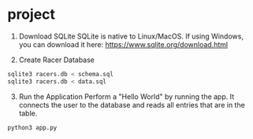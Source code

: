 # project

1. Download SQLite
SQLite is native to Linux/MacOS. If using Windows, you can download it here: https://www.sqlite.org/download.html

2. Create Racer Database

```bash
sqlite3 racers.db < schema.sql
sqlite3 racers.db < data.sql
```

3. Run the Application
Perform a "Hello World" by running the app. It connects the user to the database and reads all entries that are in the table.

```bash
python3 app.py
```
